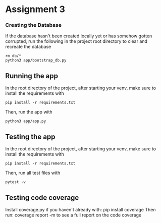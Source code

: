 # Assignment 3

### Creating the Database
If the database hasn't been created locally yet or has somehow gotten corrupted, run the following in the project root directory to clear and recreate the database
```
rm db/*
python3 app/bootstrap_db.py
```

## Running the app
In the root directory of the project, after starting your venv, make sure to install the requirements with
```
pip install -r requirements.txt
```

Then, run the app with
```
python3 app/app.py
```

## Testing the app
In the root directory of the project, after starting your venv, make sure to install the requirements with
```
pip install -r requirements.txt
```

Then, run all test files with
```
pytest -v
```

## Testing code coverage
Install coverage.py if you haven't already with: pip install coverage
Then run: coverage report -m to see a full report on the code coverage
